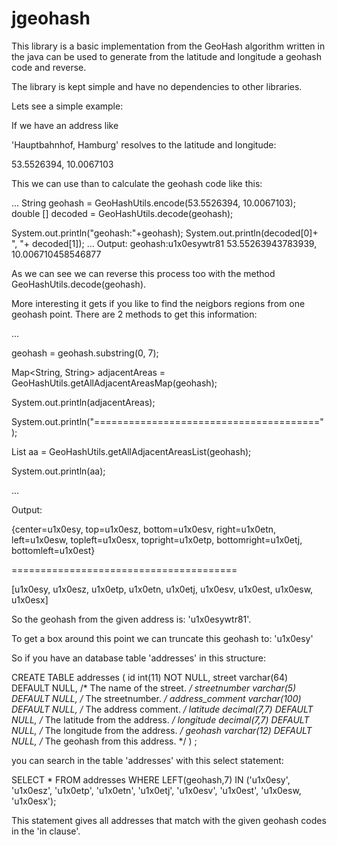 jgeohash
========

This library is a basic implementation from the GeoHash algorithm written in the java can be used to generate from the latitude and longitude a geohash code and reverse. 

The library is kept simple and have no dependencies to other libraries.

Lets see a simple example:

If we have an address like

'Hauptbahnhof, Hamburg' resolves to the latitude and longitude:

53.5526394, 10.0067103

This we can use than to calculate the geohash code like this:

...
String geohash = GeoHashUtils.encode(53.5526394, 10.0067103);
double \[\] decoded = GeoHashUtils.decode(geohash);

System.out.println("geohash:"+geohash);
System.out.println(decoded\[0\]+ ", "+ decoded\[1\]);
...
Output:
geohash:u1x0esywtr81
53.55263943783939, 10.006710458546877

As we can see we can reverse this process too with the method GeoHashUtils.decode(geohash).

More interesting it gets if you like to find the neigbors regions from one geohash point. There are 2 methods to get this information:

...

geohash = geohash.substring(0, 7);

Map<String, String> adjacentAreas = GeoHashUtils.getAllAdjacentAreasMap(geohash);

System.out.println(adjacentAreas);

System.out.println("=======================================");

List<String> aa = GeoHashUtils.getAllAdjacentAreasList(geohash);

System.out.println(aa);

...

Output:

{center=u1x0esy, top=u1x0esz, bottom=u1x0esv, right=u1x0etn, left=u1x0esw, topleft=u1x0esx, topright=u1x0etp, bottomright=u1x0etj, bottomleft=u1x0est}

=======================================

\[u1x0esy, u1x0esz, u1x0etp, u1x0etn, u1x0etj, u1x0esv, u1x0est, u1x0esw, u1x0esx\]

So the geohash from the given address is:
'u1x0esywtr81'. 

To get a box around this point we can truncate this geohash to:
'u1x0esy'

So if you have an database table 'addresses' in this structure:

CREATE TABLE addresses (
  id int(11) NOT NULL,
  street varchar(64) DEFAULT NULL,  /* The name of the street. */
  streetnumber varchar(5) DEFAULT NULL,  /* The streetnumber. */
  address_comment varchar(100) DEFAULT NULL,  /* The address comment. */
  latitude decimal(7,7) DEFAULT NULL,  /* The latitude from the address. */
  longitude decimal(7,7) DEFAULT NULL,  /* The longitude from the address. */
  geohash varchar(12) DEFAULT NULL,  /* The geohash from this address. */
) ;

you can search in the table 'addresses' with this select statement:

SELECT * FROM addresses 
WHERE LEFT(geohash,7) IN 
('u1x0esy', 'u1x0esz', 'u1x0etp', 'u1x0etn', 'u1x0etj', 'u1x0esv', 'u1x0est', 'u1x0esw, 'u1x0esx');

This statement gives all addresses that match with the given geohash codes in the 'in clause'. 

